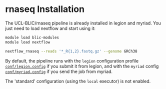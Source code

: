 # rnaseq Installation

The UCL-BLIC/rnaseq pipeline is already installed in legion and myriad. You just need to load nextflow and start using it:

```bash
module load blic-modules
module load nextflow

nextflow_rnaseq --reads '*_R{1,2}.fastq.gz' --genome GRCh38
```

By default, the pipeline runs with the `legion` configuration profile [`conf/legion.config`](../conf/legion.config) if you submit it from legion, and with the `myriad` config [`conf/myriad.config`](../conf/myriad.config) if you send 
the job from myriad.

The 'standard' configuration (using the `local` executor) is not enabled.

